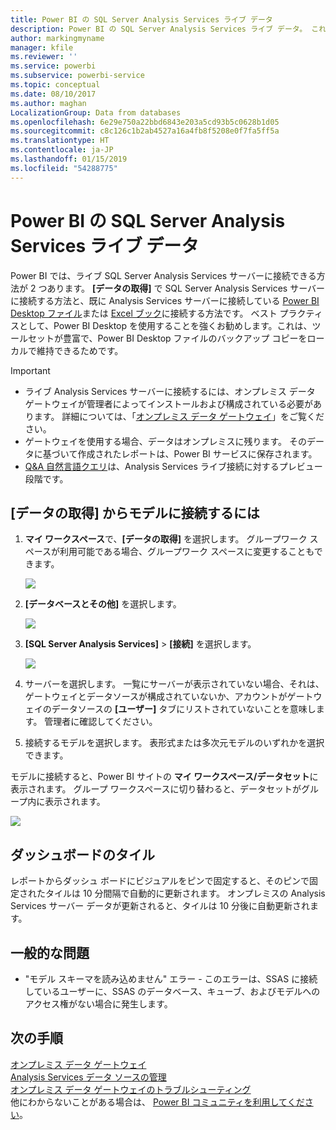```yaml
---
title: Power BI の SQL Server Analysis Services ライブ データ
description: Power BI の SQL Server Analysis Services ライブ データ。 これは、エンタープライズ ゲートウェイ用に構成されたデータ ソースを使用して実行されます。
author: markingmyname
manager: kfile
ms.reviewer: ''
ms.service: powerbi
ms.subservice: powerbi-service
ms.topic: conceptual
ms.date: 08/10/2017
ms.author: maghan
LocalizationGroup: Data from databases
ms.openlocfilehash: 6e29e750a22bbd6843e203a5cd93b5c0628b1d05
ms.sourcegitcommit: c8c126c1b2ab4527a16a4fb8f5208e0f7fa5ff5a
ms.translationtype: HT
ms.contentlocale: ja-JP
ms.lasthandoff: 01/15/2019
ms.locfileid: "54288775"
---
```

# <a name="sql-server-analysis-services-live-data-in-power-bi"></a>Power BI の SQL Server Analysis Services ライブ データ
Power BI では、ライブ SQL Server Analysis Services サーバーに接続できる方法が 2 つあります。 **[データの取得]** で SQL Server Analysis Services サーバーに接続する方法と、既に Analysis Services サーバーに接続している [Power BI Desktop ファイル](service-desktop-files.md)または [Excel ブック](service-excel-workbook-files.md)に接続する方法です。 ベスト プラクティスとして、Power BI Desktop を使用することを強くお勧めします。これは、ツールセットが豊富で、Power BI Desktop ファイルのバックアップ コピーをローカルで維持できるためです。

 >[!IMPORTANT]
 >* ライブ Analysis Services サーバーに接続するには、オンプレミス データ ゲートウェイが管理者によってインストールおよび構成されている必要があります。 詳細については、「[オンプレミス データ ゲートウェイ](service-gateway-onprem.md)」をご覧ください。
 >* ゲートウェイを使用する場合、データはオンプレミスに残ります。  そのデータに基づいて作成されたレポートは、Power BI サービスに保存されます。 
 >* [Q&A 自然言語クエリ](service-q-and-a-direct-query.md)は、Analysis Services ライブ接続に対するプレビュー段階です。

## <a name="to-connect-to-a-model-from-get-data"></a>[データの取得] からモデルに接続するには
1. **マイ ワークスペース**で、**[データの取得]** を選択します。 グループワーク スペースが利用可能である場合、グループワーク スペースに変更することもできます。
   
   ![](media/sql-server-analysis-services-tabular-data/connecttoas_getdatabutton.png)
2. **[データベースとその他]** を選択します。
   
   ![](media/sql-server-analysis-services-tabular-data/connecttoas_getdata_1.png)
3. **[SQL Server Analysis Services]** > **[接続]** を選択します。 
   
   ![](media/sql-server-analysis-services-tabular-data/connecttoas_getdata_2.png)
4. サーバーを選択します。 一覧にサーバーが表示されていない場合、それは、ゲートウェイとデータソースが構成されていないか、アカウントがゲートウェイのデータソースの **[ユーザー]** タブにリストされていないことを意味します。 管理者に確認してください。
5. 接続するモデルを選択します。 表形式または多次元モデルのいずれかを選択できます。

モデルに接続すると、Power BI サイトの **マイ ワークスペース/データセット**に表示されます。 グループ ワークスペースに切り替わると、データセットがグループ内に表示されます。

![](media/sql-server-analysis-services-tabular-data/connecttoas_dataset_5.png)

## <a name="dashboard-tiles"></a>ダッシュボードのタイル
レポートからダッシュ ボードにビジュアルをピンで固定すると、そのピンで固定されたタイルは 10 分間隔で自動的に更新されます。 オンプレミスの Analysis Services サーバー データが更新されると、タイルは 10 分後に自動更新されます。

## <a name="common-issues"></a>一般的な問題

* "モデル スキーマを読み込めません" エラー - このエラーは、SSAS に接続しているユーザーに、SSAS のデータベース、キューブ、およびモデルへのアクセス権がない場合に発生します。

## <a name="next-steps"></a>次の手順
[オンプレミス データ ゲートウェイ](service-gateway-onprem.md)  
[Analysis Services データ ソースの管理](service-gateway-enterprise-manage-ssas.md)  
[オンプレミス データ ゲートウェイのトラブルシューティング](service-gateway-onprem-tshoot.md)  
他にわからないことがある場合は、 [Power BI コミュニティを利用してください](http://community.powerbi.com/)。
